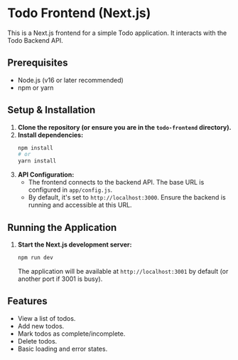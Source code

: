 # Todo Frontend (Next.js)

This is a Next.js frontend for a simple Todo application. It interacts with the Todo Backend API.

## Prerequisites

- Node.js (v16 or later recommended)
- npm or yarn

## Setup & Installation

1.  **Clone the repository (or ensure you are in the `todo-frontend` directory).**
2.  **Install dependencies:**
    ```bash
    npm install
    # or
    yarn install
    ```
3.  **API Configuration:**
    *   The frontend connects to the backend API. The base URL is configured in `app/config.js`.
    *   By default, it's set to `http://localhost:3000`. Ensure the backend is running and accessible at this URL.

## Running the Application

1.  **Start the Next.js development server:**
    ```bash
    npm run dev
    ```
    The application will be available at `http://localhost:3001` by default (or another port if 3001 is busy).

## Features

- View a list of todos.
- Add new todos.
- Mark todos as complete/incomplete.
- Delete todos.
- Basic loading and error states.

